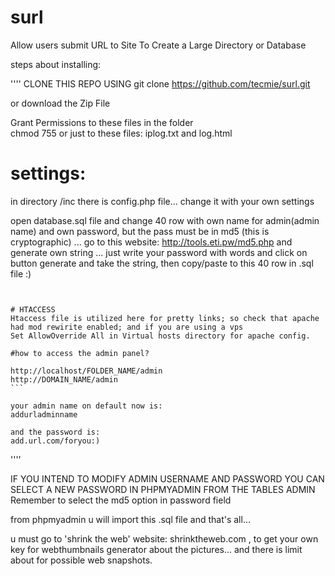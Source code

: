 # surl
Allow users submit URL to Site To Create a Large Directory or Database

steps about installing:


''''
CLONE THIS REPO USING 
git clone https://github.com/tecmie/surl.git 


or download the Zip File 

Grant Permissions to these files in the folder  
chmod 755 or just to these files: iplog.txt and log.html

# settings:
in directory  /inc  there is config.php file...
change it with your own settings

open database.sql file and change 40 row with own name for admin(admin name) and own password, 
but the pass must be in md5 (this is cryptographic)  ... go to this website: http://tools.eti.pw/md5.php
and generate own string ... just write your password with words and click on button generate and take the string, 
then copy/paste to this 40 row in .sql file :)
````


# HTACCESS
Htaccess file is utilized here for pretty links; so check that apache had mod rewirite enabled; and if you are using a vps 
Set AllowOverride All in Virtual hosts directory for apache config. 

#how to access the admin panel?

http://localhost/FOLDER_NAME/admin
http://DOMAIN_NAME/admin
```

your admin name on default now is:
addurladminname

and the password is:
add.url.com/foryou:)
`````

''''

IF YOU INTEND TO MODIFY ADMIN USERNAME AND PASSWORD
YOU CAN SELECT A NEW PASSWORD IN PHPMYADMIN FROM THE TABLES ADMIN
Remember to select the md5 option in password field 

from phpmyadmin u will import this .sql file and that's all...


u must go to 'shrink the web' website: shrinktheweb.com  , to get your own key for webthumbnails generator about the pictures...  and there is limit about for possible web snapshots. 
